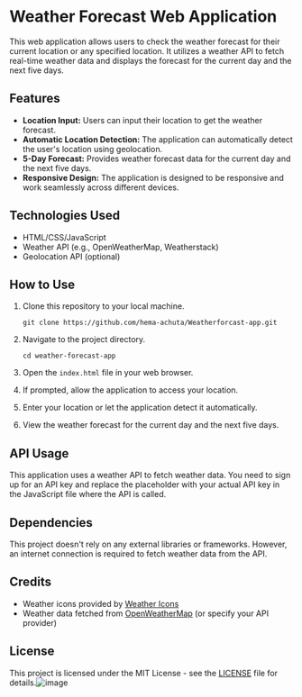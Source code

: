 # Weather Forecast Web Application

This web application allows users to check the weather forecast for their current location or any specified location. It utilizes a weather API to fetch real-time weather data and displays the forecast for the current day and the next five days.

## Features

- **Location Input:** Users can input their location to get the weather forecast.
- **Automatic Location Detection:** The application can automatically detect the user's location using geolocation.
- **5-Day Forecast:** Provides weather forecast data for the current day and the next five days.
- **Responsive Design:** The application is designed to be responsive and work seamlessly across different devices.

## Technologies Used

- HTML/CSS/JavaScript
- Weather API (e.g., OpenWeatherMap, Weatherstack)
- Geolocation API (optional)

## How to Use

1. Clone this repository to your local machine.
   ```
   git clone https://github.com/hema-achuta/Weatherforcast-app.git
   ```

2. Navigate to the project directory.
   ```
   cd weather-forecast-app
   ```

3. Open the `index.html` file in your web browser.

4. If prompted, allow the application to access your location.

5. Enter your location or let the application detect it automatically.

6. View the weather forecast for the current day and the next five days.

## API Usage

This application uses a weather API to fetch weather data. You need to sign up for an API key and replace the placeholder with your actual API key in the JavaScript file where the API is called.

## Dependencies

This project doesn't rely on any external libraries or frameworks. However, an internet connection is required to fetch weather data from the API.

## Credits

- Weather icons provided by [Weather Icons](https://erikflowers.github.io/weather-icons/)
- Weather data fetched from [OpenWeatherMap](https://openweathermap.org/) (or specify your API provider)

## License

This project is licensed under the MIT License - see the [LICENSE](LICENSE) file for details.![image](https://github.com/hema-achuta/Weatherforcast/assets/76195440/fc6b33ec-6e8a-4d6e-974c-5314406ec9a6)

